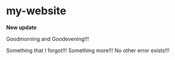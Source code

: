 # my-website

__New update__

Goodmorning and Goodevening!!!

Something that I forgot!!!
Something more!!!
No other error exists!!!